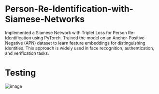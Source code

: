 # Person-Re-Identification-with-Siamese-Networks
Implemented a Siamese Network with Triplet Loss for Person Re-Identification using PyTorch. Trained the model on an Anchor-Positive-Negative (APN) dataset to learn feature embeddings for distinguishing identities. This approach is widely used in face recognition, authentication, and verification tasks.

# Testing

![image](https://github.com/user-attachments/assets/6ca56d20-cab1-4095-ade8-e1af55bf8936)
